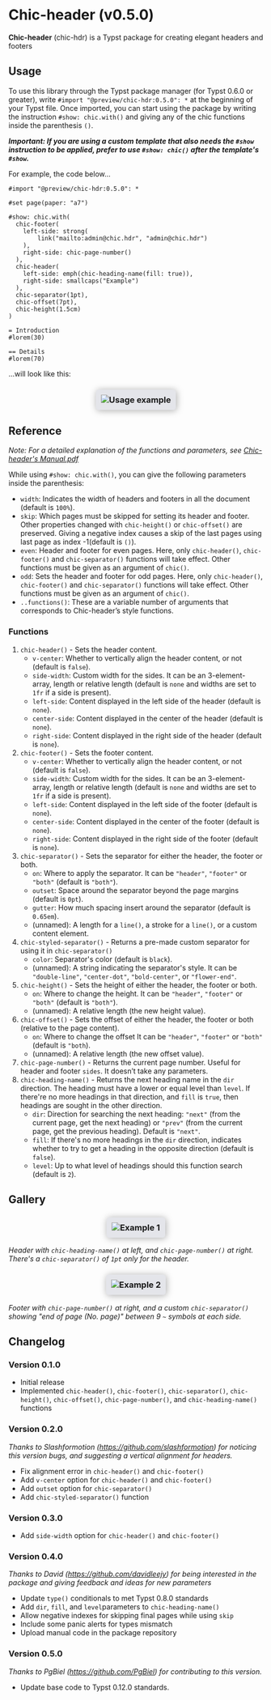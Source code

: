 # Chic-header (v0.5.0)
**Chic-header** (chic-hdr) is a Typst package for creating elegant headers and footers

## Usage

To use this library through the Typst package manager (for Typst 0.6.0 or greater), write `#import "@preview/chic-hdr:0.5.0": *` at the beginning of your Typst file. Once imported, you can start using the package by writing the instruction `#show: chic.with()` and giving any of the chic functions inside the parenthesis `()`.

_**Important: If you are using a custom template that also needs the `#show` instruction to be applied, prefer to use `#show: chic()` after the template's `#show`.**_

For example, the code below...

```typst
#import "@preview/chic-hdr:0.5.0": *

#set page(paper: "a7")

#show: chic.with(
  chic-footer(
    left-side: strong(
        link("mailto:admin@chic.hdr", "admin@chic.hdr")
    ),
    right-side: chic-page-number()
  ),
  chic-header(
    left-side: emph(chic-heading-name(fill: true)),
    right-side: smallcaps("Example")
  ),
  chic-separator(1pt),
  chic-offset(7pt),
  chic-height(1.5cm)
)

= Introduction
#lorem(30)

== Details
#lorem(70)
```

...will look like this:

<h3 align="center">
  <img alt="Usage example" src="assets/usage.png" style="max-width: 100%; padding: 10px 10px; background-color: #E4E5EA; box-shadow: 1pt 1pt 10pt 0pt #AAAAAA; border-radius: 4pt">
</h3>

## Reference

_Note: For a detailed explanation of the functions and parameters, see [Chic-header's Manual.pdf](https://github.com/Pablo-Gonzalez-Calderon/chic-header-package)_

While using `#show: chic.with()`, you can give the following parameters inside the parenthesis:
- `width`: Indicates the width of headers and footers in all the document (default is `100%`).
- `skip`: Which pages must be skipped for setting its header and footer. Other properties changed with `chic-height()` or `chic-offset()` are preserved. Giving a negative index causes a skip of the last pages using last page as index -1(default is `()`).
- `even`: Header and footer for even pages. Here, only `chic-header()`, `chic-footer()` and `chic-separator()` functions will take effect. Other functions must be given as an argument of `chic()`.
- `odd`: Sets the header and footer for odd pages. Here, only `chic-header()`, `chic-footer()` and `chic-separator()` functions will take effect. Other functions must be given as an argument of `chic()`.
- `..functions()`: These are a variable number of arguments that corresponds to Chic-header’s style functions.

### Functions

1. `chic-header()` - Sets the header content.
    - `v-center`: Whether to vertically align the header content, or not (default is `false`).
    - `side-width`: Custom width for the sides. It can be an 3-element-array, length or relative length (default is `none` and widths are set to ``1fr`` if a side is present).
    - `left-side`: Content displayed in the left side of the header (default is `none`).
    - `center-side`: Content displayed in the center of the header (default is `none`).
    - `right-side`: Content displayed in the right side of the header (default is `none`).
2. `chic-footer()` - Sets the footer content.
    - `v-center`: Whether to vertically align the header content, or not (default is `false`).
    - `side-width`: Custom width for the sides. It can be an 3-element-array, length or relative length (default is `none` and widths are set to ``1fr`` if a side is present).
    - `left-side`: Content displayed in the left side of the footer (default is `none`).
    - `center-side`: Content displayed in the center of the footer (default is `none`).
    - `right-side`: Content displayed in the right side of the footer (default is `none`).
3. `chic-separator()` - Sets the separator for either the header, the footer or both.
    - `on`: Where to apply the separator. It can be `"header"`, `"footer"` or `"both"` (default is `"both"`).
    - `outset`: Space around the separator beyond the page margins (default is `0pt`).
    - `gutter`: How much spacing insert around the separator (default is `0.65em`).
    - (unnamed): A length for a `line()`, a stroke for a `line()`, or a custom content element.
4. `chic-styled-separator()` - Returns a pre-made custom separator for using it in `chic-separator()`
    - `color`: Separator's color (default is `black`).
    - (unnamed): A string indicating the separator's style. It can be `"double-line"`, `"center-dot"`, `"bold-center"`, or `"flower-end"`.
4. `chic-height()` - Sets the height of either the header, the footer or both.
    - `on`: Where to change the height. It can be `"header"`, `"footer"` or `"both"` (default is `"both"`).
    - (unnamed): A relative length (the new height value).
5. `chic-offset()` - Sets the offset of either the header, the footer or both (relative to the page content).
    - `on`: Where to change the offset It can be `"header"`, `"footer"` or `"both"` (default is `"both`).
    - (unnamed): A relative length (the new offset value).
6. `chic-page-number()` - Returns the current page number. Useful for header and footer `sides`. It doesn’t take any parameters.
7. `chic-heading-name()` - Returns the next heading name in the `dir` direction. The heading must have a lower or equal level than `level`. If there're no more headings in that direction, and `fill` is ``true``, then headings are sought in the other direction.
    - `dir`: Direction for searching the next heading: ``"next"`` (from the current page, get the next heading) or ``"prev"`` (from the current page, get the previous heading). Default is `"next"`.
    - `fill`: If there's no more headings in the `dir` direction, indicates whether to try to get a heading in the opposite direction (default is ``false``).
    - `level`: Up to what level of headings should this function search (default is ``2``).

## Gallery

<h3 align="center">
  <img alt="Example 1" src="assets/example-1.png" style="max-width: 100%; padding: 10px 10px; background-color: #E4E5EA; box-shadow: 1pt 1pt 10pt 0pt #AAAAAA; border-radius: 4pt">
</h3>

_Header with `chic-heading-name()` at left, and `chic-page-number()` at right. There's a `chic-separator()` of `1pt` only for the header._

<h3 align="center">
  <img alt="Example 2" src="assets/example-2.png" style="max-width: 100%; padding: 10px 10px; background-color: #E4E5EA; box-shadow: 1pt 1pt 10pt 0pt #AAAAAA; border-radius: 4pt">
</h3>

_Footer with `chic-page-number()` at right, and a custom `chic-separator()` showing "end of page (No. page)" between 9 `~` symbols at each side._

## Changelog

### Version 0.1.0

- Initial release
- Implemented `chic-header()`, `chic-footer()`, `chic-separator()`, `chic-height()`, `chic-offset()`, `chic-page-number()`, and `chic-heading-name()` functions

### Version 0.2.0

_Thanks to Slashformotion (<https://github.com/slashformotion>) for noticing this version bugs, and suggesting a vertical alignment for headers._

- Fix alignment error in `chic-header()` and `chic-footer()`
- Add `v-center` option for `chic-header()` and `chic-footer()`
- Add `outset` option for `chic-separator()`
- Add `chic-styled-separator()` function

### Version 0.3.0

- Add `side-width` option for `chic-header()` and `chic-footer()`

### Version 0.4.0

_Thanks to David (<https://github.com/davidleejy>) for being interested in the package and giving feedback and ideas for new parameters_

- Update ``type()`` conditionals to met Typst 0.8.0 standards
- Add `dir`, `fill`, and `level`parameters to ``chic-heading-name()``
- Allow negative indexes for skipping final pages while using `skip`
- Include some panic alerts for types mismatch
- Upload manual code in the package repository


### Version 0.5.0

_Thanks to PgBiel (<https://github.com/PgBiel>) for contributing to this version._

- Update base code to Typst 0.12.0 standards.